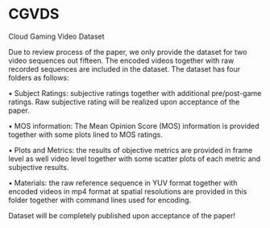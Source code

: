 # CGVDS
Cloud Gaming Video Dataset
 

Due to review process of the paper, we only provide the dataset for two video sequences out fifteen. The encoded videos together with raw recorded sequences are included in the dataset. 
The dataset has four folders as follows:

•	Subject Ratings: subjective ratings together with additional pre/post-game ratings. Raw subjective rating will be realized upon acceptance of the paper. 

•	MOS information: The Mean Opinion Score (MOS) information is provided together with some plots lined to MOS ratings. 

•	Plots and Metrics: the results of objective metrics are provided in frame level as well video level together with some scatter plots of each metric and subjective results.

•	Materials: the raw reference sequence in YUV format together with encoded videos in mp4 format at spatial resolutions are provided in this folder together with command lines used for encoding.

Dataset will be completely published upon acceptance of the paper!
